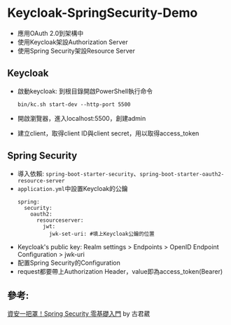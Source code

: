 # Keycloak-SpringSecurity-Demo

- 應用OAuth 2.0到架構中
- 使用Keycloak架設Authorization Server
- 使用Spring Security架設Resource Server

## Keycloak
- 啟動keycloak: 到根目錄開啟PowerShell執行命令

    ```bin/kc.sh start-dev --http-port 5500```
- 開啟瀏覽器，進入localhost:5500，創建admin
- 建立client，取得client ID與client secret，用以取得access_token

## Spring Security
- 導入依賴: ``spring-boot-starter-security``、``spring-boot-starter-oauth2-resource-server``
- ``application.yml``中設置Keycloak的公鑰
  ```yaml=
  spring:
    security:
      oauth2:
        resourceserver:
          jwt:
            jwk-set-uri: #填上Keycloak公鑰的位置
  ```
- Keycloak's public key: Realm settings > Endpoints > OpenID Endpoint Configuration > jwk-uri
- 配置Spring Security的Configuration
- request都要帶上Authorization Header，value即為access_token(Bearer)

## 參考:
[資安一把罩！Spring Security 零基礎入門](https://hahow.in/courses/64d4acbf018e4b0acfaac3a3) by 古君葳